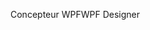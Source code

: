 <span data-ttu-id="c2aca-101">Concepteur WPF</span><span class="sxs-lookup"><span data-stu-id="c2aca-101">WPF Designer</span></span>